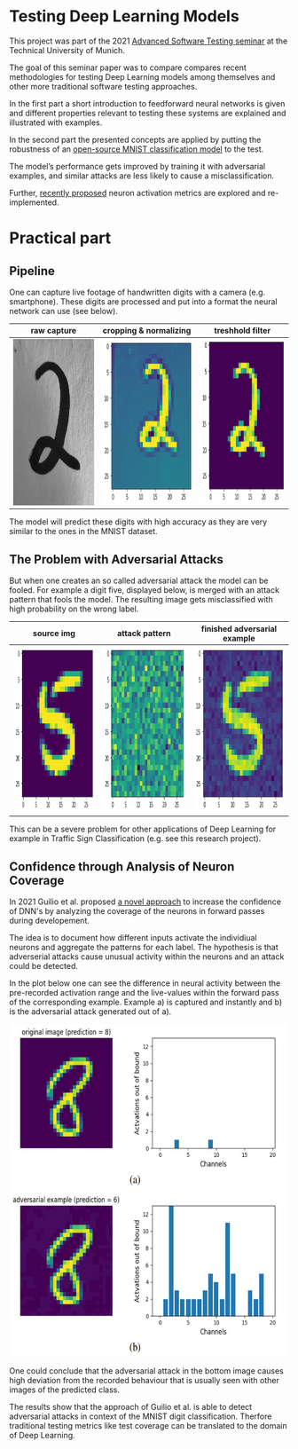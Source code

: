 # Testing Deep Learning Models

This project was part of the 2021 [Advanced Software Testing seminar](https://www.cs.cit.tum.de/sse/lehre/software-qualitaet/) at the Technical University of Munich. 

The goal of this seminar paper was to compare compares recent methodologies for testing Deep
Learning models among themselves and other more traditional software
testing approaches.

In the first part a short introduction to feedforward neural networks is given and
different properties relevant to testing these systems are explained and illustrated with examples.

In the second part the presented concepts are applied by putting the robustness of an [open-source MNIST classification model](https://github.com/dangeng/Simple_Adversarial_Examples) to the test.

The model’s performance gets improved by training it with adversarial examples, and similar attacks are less likely to cause
a misclassification.

Further, [recently proposed](https://arxiv.org/abs/2101.12100) neuron activation metrics are explored and re-implemented.

# Practical part

## Pipeline

One can capture live footage of handwritten digits with a camera (e.g. smartphone).
These digits are processed and put into a format the neural network can use (see below).

| raw capture | cropping & normalizing | treshhold filter |
|---------|------------------------------|------------------|
| <img src="imgs/unprocessed.png" width="300" height="300" />    |  <img src="imgs/processing1.png" width="300" height="300" /> | <img src="imgs/processing2.png" width="300" height="300" /> |

The model will predict these digits with high accuracy as they are very similar to the ones in the MNIST dataset.

## The Problem with Adversarial Attacks

But when one creates an so called adversarial attack the model can be fooled.
For example a digit five, displayed below, is merged with an attack pattern that fools the model.
The resulting image gets misclassified with high probability on the wrong label.


| source img | attack pattern | finished adversarial example |
|---------|------------------------------|------------------|
| <img src="imgs/source.png" width="300" height="300" />    |  <img src="imgs/attackPattern.png" width="300" height="300" /> | <img src="imgs/adversarial.png" width="300" height="300" /> |



This can be a severe problem for other applications of Deep Learning for example in Traffic Sign Classification (e.g. see this research project).

## Confidence through Analysis of Neuron Coverage

In 2021 Guilio et al. proposed [a novel approach](https://arxiv.org/abs/2101.12100) to increase the confidence of DNN's by analyzing the coverage of the neurons in forward passes during developement.

The idea is to document how different inputs activate the individiual neurons and aggregate the patterns for each label.
The hypothesis is that adverserial attacks cause unusual activity within the neurons and an attack could be detected.

In the plot below one can see the difference in neural activity between the pre-recorded activation range and the live-values within the forward pass of the corresponding example. Example a) is captured and instantly and b) is the adversarial attack generated out of a).

<img src="imgs/detection.png" width="600" height="600" />

One could conclude that the adversarial attack in the bottom image causes high deviation from the recorded behaviour that is usually seen with other images of the predicted class.


The results show that the approach of Guilio et al. is able to detect adversarial attacks in context of the MNIST digit classification.
Therfore traditional testing metrics like test coverage can be translated to the domain of Deep Learning. 










